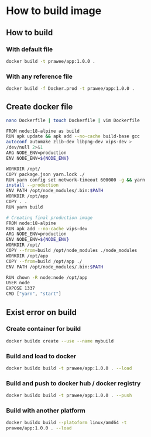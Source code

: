 # How to build image

## How to build
### With default file
```bash
docker build -t prawee/app:1.0.0 .
```
### With any reference file
```bash
docker build -f Docker.prod -t prawee/app:1.0.0 .
```
## Create docker file
```bash
nano Dockerfile | touch Dockerfile | vim Dockerfile
```

```bash
FROM node:18-alpine as build
RUN apk update && apk add --no-cache build-base gcc 
autoconf automake zlib-dev libpng-dev vips-dev > 
/dev/null 2>&1
ARG NODE_ENV=production
ENV NODE_ENV=${NODE_ENV}

WORKDIR /opt/
COPY package.json yarn.lock ./
RUN yarn config set network-timeout 600000 -g && yarn 
install --production
ENV PATH /opt/node_modules/.bin:$PATH
WORKDIR /opt/app
COPY . .
RUN yarn build

# Creating final production image
FROM node:18-alpine
RUN apk add --no-cache vips-dev
ARG NODE_ENV=production
ENV NODE_ENV=${NODE_ENV}
WORKDIR /opt/
COPY --from=build /opt/node_modules ./node_modules
WORKDIR /opt/app
COPY --from=build /opt/app ./
ENV PATH /opt/node_modules/.bin:$PATH

RUN chown -R node:node /opt/app
USER node
EXPOSE 1337
CMD ["yarn", "start"]
```

## Exist error on build
### Create container for build
```bash
docker buildx create --use --name mybuild
```
### Build and load to docker
```bash
docker buildx build -t prawee/app:1.0.0 . --load
```
### Build and push to docker hub / docker registry
```bash
docker buildx build -t prawee/app:1.0.0 . --push
```
### Build with another platform
```bash
docker buildx build --platoform linux/amd64 -t 
prawee/app:1.0.0 . --load
```
